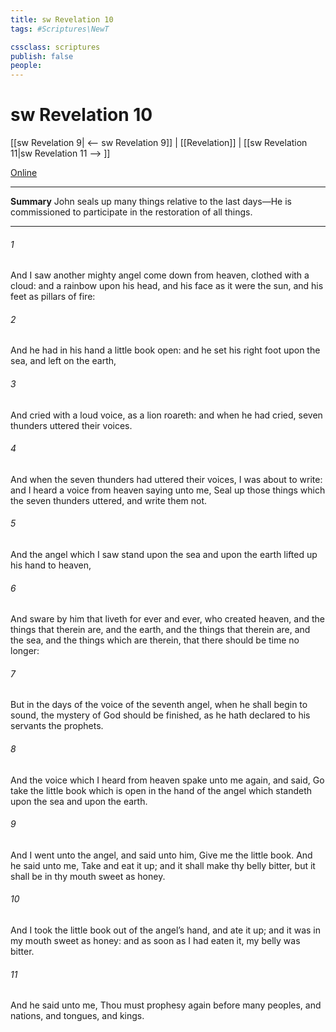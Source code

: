 ```yaml
---
title: sw Revelation 10
tags: #Scriptures\NewT

cssclass: scriptures
publish: false
people:
---
```


# sw Revelation 10
[[sw Revelation 9| <-- sw Revelation 9]] | [[Revelation]] | [[sw Revelation 11|sw Revelation 11 --> ]]

[Online](https://churchofjesuschrist.org/study/scriptures/nt/rev/10?lang=eng)

---
__Summary__
John seals up many things relative to the last days—He is commissioned to participate in the restoration of all things.

---
###### 1 
And I saw another mighty angel come down from heaven, clothed with a cloud: and a rainbow  upon his head, and his face  as it were the sun, and his feet as pillars of fire:

###### 2 
And he had in his hand a little book open: and he set his right foot upon the sea, and  left  on the earth,

###### 3 
And cried with a loud voice, as  a lion roareth: and when he had cried, seven thunders uttered their voices.

###### 4 
And when the seven thunders had uttered their voices, I was about to write: and I heard a voice from heaven saying unto me, Seal up those things which the seven thunders uttered, and write them not.

###### 5 
And the angel which I saw stand upon the sea and upon the earth lifted up his hand to heaven,

###### 6 
And sware by him that liveth for ever and ever, who created heaven, and the things that therein are, and the earth, and the things that therein are, and the sea, and the things which are therein, that there should be time no longer:

###### 7 
But in the days of the voice of the seventh angel, when he shall begin to sound, the mystery of God should be finished, as he hath declared to his servants the prophets.

###### 8 
And the voice which I heard from heaven spake unto me again, and said, Go  take the little book which is open in the hand of the angel which standeth upon the sea and upon the earth.

###### 9 
And I went unto the angel, and said unto him, Give me the little book. And he said unto me, Take  and eat it up; and it shall make thy belly bitter, but it shall be in thy mouth sweet as honey.

###### 10 
And I took the little book out of the angel’s hand, and ate it up; and it was in my mouth sweet as honey: and as soon as I had eaten it, my belly was bitter.

###### 11 
And he said unto me, Thou must prophesy again before many peoples, and nations, and tongues, and kings.

